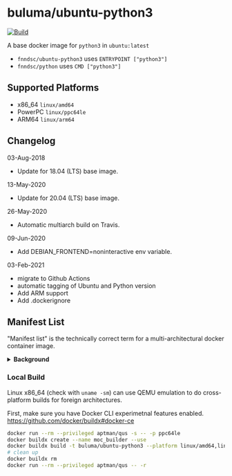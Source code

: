 # buluma/ubuntu-python3

[![Build](https://github.com/buluma/ubuntu-python3/workflows/Build/badge.svg)](https://github.com/buluma/ubuntu-python3/actions)

A base docker image for `python3` in `ubuntu:latest`

- `fnndsc/ubuntu-python3` uses `ENTRYPOINT ["python3"]`
- `fnndsc/python` uses `CMD ["python3"]`


## Supported Platforms

- x86_64 `linux/amd64`
- PowerPC `linux/ppc64le`
- ARM64 `linux/arm64`


## Changelog

03-Aug-2018

* Update for 18.04 (LTS) base image.

13-May-2020

* Update for 20.04 (LTS) base image.

26-May-2020

* Automatic multiarch build on Travis.

09-Jun-2020

* Add DEBIAN_FRONTEND=noninteractive env variable.

03-Feb-2021

* migrate to Github Actions
* automatic tagging of Ubuntu and Python version
* Add ARM support
* Add .dockerignore


## Manifest List

"Manifest list" is the technically correct term for a multi-architectural docker container image.

<details>
<summary>
<b>Background</b>
</summary>

A single tag in a Docker registry (e.g. `docker.io/ubuntu:bionic` or `docker.io/fnndsc/ubuntu-python3:latest`) can refer to multiple images for different architectures. When a local docker engine executes `docker pull` or `FROM` in a Dockerfile, the correct image that matches the host's native architecture is used.

Images that use `FROM fnndsc/ubuntu-python3:latest` in their Dockerfile (most `fnndsc/pl-*` plugins for ChRIS) can also be built for multiple architectures. You can simply build the same Dockerfile on different hosts without modification, or follow the [steps below](#build) to build cross-platform.

Note that [Dockerhub cannot do autobuilds for non-x86_64 images.](https://github.com/docker/hub-feedback/issues/1779#issuecomment-478100972). Autobuilds from Dockerhub (again, most `fnndsc/pl-*`) are only for x86_64. `fnndsc/ubuntu-python3` is built using Github Actions, which is a bit less convenient.

</details>


### Local Build

Linux x86_64 (check with `uname -sm`) can use QEMU emulation to do cross-platform builds for foreign architectures.

First, make sure you have Docker CLI experimetnal features enabled.
https://github.com/docker/buildx#docker-ce

```bash
docker run --rm --privileged aptman/qus -s -- -p ppc64le
docker buildx create --name moc_builder --use
docker buildx build -t buluma/ubuntu-python3 --platform linux/amd64,linux/ppc64le .
# clean up
docker buildx rm
docker run --rm --privileged aptman/qus -- -r
```
